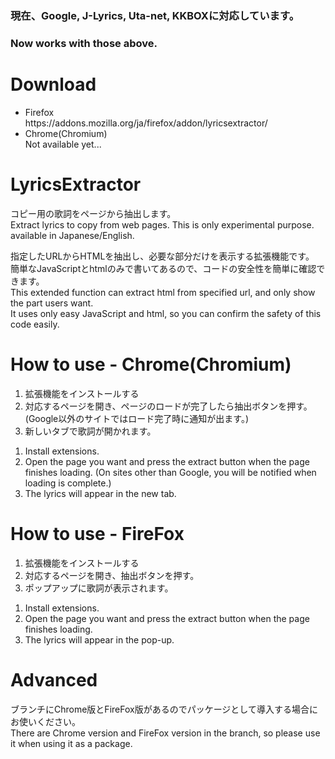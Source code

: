 ### 現在、Google, J-Lyrics, Uta-net, KKBOXに対応しています。<br>
### Now works with those above.

#

# Download
<ul>
  <li>
  Firefox<br>    
    https://addons.mozilla.org/ja/firefox/addon/lyricsextractor/<br>
  </li>
  <li>
    Chrome(Chromium)<br>
    Not available yet...
  </li>
</ul>

# LyricsExtractor
コピー用の歌詞をページから抽出します。 <br>
Extract lyrics to copy from web pages. This is only experimental purpose. available in Japanese/English.<br>

指定したURLからHTMLを抽出し、必要な部分だけを表示する拡張機能です。<br>
簡単なJavaScriptとhtmlのみで書いてあるので、コードの安全性を簡単に確認できます。<br>
This extended function can extract html from specified url, and only show the part users want.<br>
It uses only easy JavaScript and html, so you can confirm the safety of this code easily.<br>


# How to use - Chrome(Chromium)
<ol>
  <li>
    拡張機能をインストールする
  </li>
  <li>
    対応するページを開き、ページのロードが完了したら抽出ボタンを押す。(Google以外のサイトではロード完了時に通知が出ます。)
  </li>
  <li>
    新しいタブで歌詞が開かれます。
  </li>
</ol>
<ol>
  <li>
    Install extensions.
  </li>
  <li>
    Open the page you want and press the extract button when the page finishes loading. (On sites other than Google, you will be notified when loading is complete.)
  </li>
  <li>
    The lyrics will appear in the new tab.
  </li>
</ol>

# How to use - FireFox
<ol>
  <li>
    拡張機能をインストールする
  </li>
  <li>
    対応するページを開き、抽出ボタンを押す。
  </li>
  <li>
    ポップアップに歌詞が表示されます。
  </li>
</ol>
<ol>
  <li>
    Install extensions.
  </li>
  <li>
    Open the page you want and press the extract button when the page finishes loading.
  </li>
  <li>
    The lyrics will appear in the pop-up.
  </li>
</ol>

# Advanced
ブランチにChrome版とFireFox版があるのでパッケージとして導入する場合にお使いください。<br>
There are Chrome version and FireFox version in the branch, so please use it when using it as a package.

